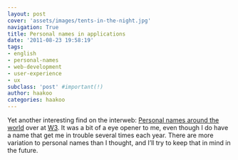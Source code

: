 ```yaml
---
layout: post
cover: 'assets/images/tents-in-the-night.jpg'
navigation: True
title: Personal names in applications
date: '2011-08-23 19:58:19'
tags:
- english
- personal-names
- web-development
- user-experience
- ux
subclass: 'post' #important(!)
author: haakoo
categories: haakoo
---
```



Yet another interesting find on the interweb: [Personal names around the world](http://lostechies.com/derekgreer/2011/07/19/effective-tests-avoiding-context-obscurity/) over at [W3](http://www.w3.org/). It was a bit of a eye opener to me, even though I do have a name that get me in trouble several times each year. There are more variation to personal names than I thought, and I’ll try to keep that in mind in the future.
